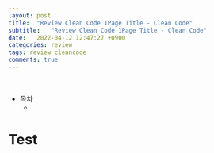 ```yaml
---
layout: post
title:  "Review Clean Code 1Page Title - Clean Code"
subtitle:   "Review Clean Code 1Page Title - Clean Code"
date:   2022-04-12 12:47:27 +0900
categories: review
tags: review cleancode
comments: true
---
```



<br>

- 목차
    - [](#)


# Test